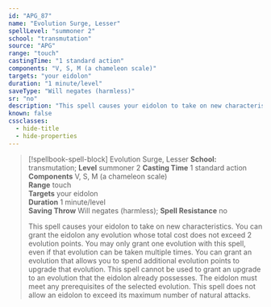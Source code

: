 ```yaml
---
id: "APG_87"
name: "Evolution Surge, Lesser"
spellLevel: "summoner 2"
school: "transmutation"
source: "APG"
range: "touch"
castingTime: "1 standard action"
components: "V, S, M (a chameleon scale)"
targets: "your eidolon"
duration: "1 minute/level"
saveType: "Will negates (harmless)"
sr: "no"
description: "This spell causes your eidolon to take on new characteristics.  You can grant the eidolon any evolution whose total cost does not exceed 2 evolution points. You may only grant one evolution with this spell, even if that evolution can be taken multiple times.  You can grant an evolution that allows you to spend additional evolution points to upgrade that evolution. This spell cannot be used to grant an upgrade to an evolution that the eidolon already possesses. The eidolon must meet any prerequisites of the selected evolution. This spell does not allow an eidolon to exceed its maximum number of natural attacks."
known: false
cssclasses:
  - hide-title
  - hide-properties
---
```


> [!spellbook-spell-block] Evolution Surge, Lesser
> **School:** transmutation; **Level** summoner 2
> **Casting Time** 1 standard action  
> **Components** V, S, M (a chameleon scale)  
> **Range** touch  
> **Targets** your eidolon  
> **Duration** 1 minute/level  
> **Saving Throw** Will negates (harmless); **Spell Resistance** no
> 
> This spell causes your eidolon to take on new characteristics.  You can grant the eidolon any evolution whose total cost does not exceed 2 evolution points. You may only grant one evolution with this spell, even if that evolution can be taken multiple times.  You can grant an evolution that allows you to spend additional evolution points to upgrade that evolution. This spell cannot be used to grant an upgrade to an evolution that the eidolon already possesses. The eidolon must meet any prerequisites of the selected evolution. This spell does not allow an eidolon to exceed its maximum number of natural attacks.